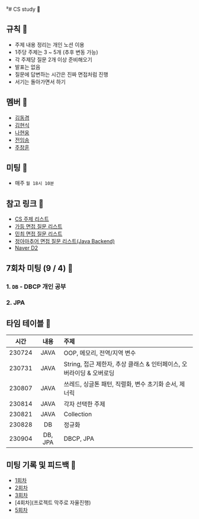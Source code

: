 ⁹# CS study 🦉

## 규칙 🐉

- 주제 내용 정리는 개인 노션 이용
- 1주당 주제는 3 ~ 5개 (추후 변동 가능)
- 각 주제당 질문 2개 이상 준비해오기
- 발표는 없음
- 질문에 답변하는 시간은 진짜 면접처럼 진행
- 서기는 돌아가면서 하기

## 멤버 🐧

- [김동겸](https://github.com/Donggyeom)
- [김현식](https://github.com/khs00031)
- [나현웅](https://github.com/nhwjik)
- [전임송](https://github.com/imsongj)
- [주창훈](https://github.com/jeno8522)


## 미팅 🐎

- 매주 `월 18시 10분`

## 참고 링크 🐘

- [CS 주제 리스트](https://gyoogle.dev/blog/)
- [가등 면접 질문 리스트](https://garden1500.tistory.com/11)
- [민최 면접 질문 리스트](https://minchoi0912.tistory.com/93)
- [정아마추어 면접 질문 리스트(Java Backend)](https://jeong-pro.tistory.com/category/%EC%8B%A0%EC%9E%85%20%EA%B0%9C%EB%B0%9C%EC%9E%90%20%EB%A9%B4%EC%A0%91%20%EA%B8%B0%EC%B4%88)
- [Naver D2](https://d2.naver.com/home)

## 7회차 미팅 (9 / 4) 🦔
### 1. `DB` - DBCP 개인 공부
### 2. JPA

## 타임 테이블 🐠

|     시간      |             내용              |     주제      |
| :-----------: | :---------------------------: | :------------------------------------------|
| 230724 | JAVA | OOP, 메모리, 전역/지역 변수 |
| 230731 | JAVA | String, 접근 제한자, 추상 클래스 & 인터페이스, 오버라이딩 & 오버로딩 |
| 230807 | JAVA | 쓰레드, 싱글톤 패턴, 직렬화, 변수 초기화 순서, 제너릭 |
| 230814 | JAVA | 각자 선택한 주제|
| 230821 | JAVA | Collection |
| 230828 | DB | 정규화 |
|230904|DB, JPA | DBCP, JPA |

## 미팅 기록 및 피드백 🦑
- [1회차](https://github.com/jeno8522/CS-study/blob/main/%ED%94%BC%EB%93%9C%EB%B0%B1/JAVA/1%ED%9A%8C%EC%B0%A8.md)
- [2회차](https://github.com/jeno8522/CS-study/blob/main/%ED%94%BC%EB%93%9C%EB%B0%B1/JAVA/2%ED%9A%8C%EC%B0%A8.md)
- [3회차](https://github.com/jeno8522/CS-study/blob/main/%ED%94%BC%EB%93%9C%EB%B0%B1/JAVA/3%ED%9A%8C%EC%B0%A8.md)
- [4회차](프로젝트 막주로 자율진행)
- [5회차](https://github.com/jeno8522/CS-study/blob/main/%ED%94%BC%EB%93%9C%EB%B0%B1/JAVA/5%ED%9A%8C%EC%B0%A8.md)

